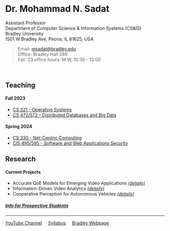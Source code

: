 # Dr. Mohammad N. Sadat
Assistant Professor  
Department of Computer Science & Information Systems (CS&IS)  
Bradley University  
1501 W Bradley Ave, Peoria, IL 61625, USA  

>Email: msadat@bradley.edu   
>Office: Bradley Hall 289  
>Fall '23 office hours: M W, 10:30 - 12:00   

<br>


## Teaching

#### Fall 2023
- [CS 321 - Operating Systems](./Teaching/CS321/)
- [CS 472/572 - Distributed Databases and Big Data](./Teaching/CS472-572/) 


#### Spring 2024
- [CS 330 - Net-Centric Computing](./Teaching/CS330/) 
- [CIS 495/595 - Software and Web Applications Security](./Teaching/CIS495-595/) 

## Research 

#### Current Projects 

- Accurate QoE Models for Emerging Video Applications [*(details)*](./Research/README.md#accurate-qoe-models-for-emerging-video-applications) 
- Information-Driven Video Analytics [*(details)*](./Research/README.md)
- Cooperative Perception for Autonomous Vehicles [*(details)*](./Research/README.md)

##### [Info for Prospective Students](./Research/student-research.md)

---

[YouTube Channel](https://www.youtube.com/@ProfSadat) &nbsp;&nbsp;&nbsp; [Syllabus](./syllabus.md)  &nbsp;&nbsp;&nbsp; [Bradley Webpage](https://bradley.edu/MNSadat)
